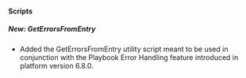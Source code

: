 
#### Scripts
##### New: GetErrorsFromEntry
- Added the GetErrorsFromEntry utility script meant to be used in conjunction with the Playbook Error Handling feature introduced in platform version 6.8.0.
